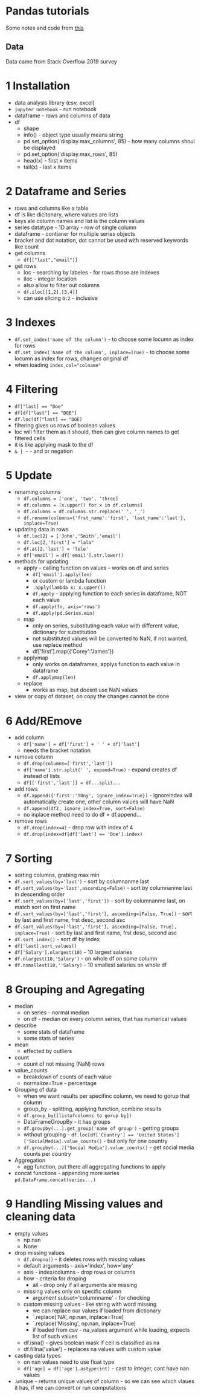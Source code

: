 # Pandas tutorials

Some notes and code from [this](https://www.youtube.com/playlist?list=PL-osiE80TeTsWmV9i9c58mdDCSskIFdDS)

## Data

Data came from Stack Overflow 2019 survey

# 1 Installation

- data analysis library (csv, excel)
- `jupyter notebook` - run notebook
- dataframe - rows and columns of data
- df
  - shape
  - info() - object type usually means string
  - pd.set_option('display.max_columns', 85) - how many columns shoul be displayed
  - pd.set_option('display.max_rows', 85)
  - head(x) - first x items
  - tail(x) - last x items

# 2 Dataframe and Series

- rows and columns like a table
- df is like dicitonary, where values are lists
- keys ale column names and list is the column values
- series datatype - 1D array - row of single column
- dataframe - contianer for multiple series objects
- bracket and dot notation, dot cannot be used with reserved keywords like count
- get columns
  - `df[["last","email"]]`
- get rows
  - loc - searching by labeles - for rows those are indexes
  - iloc - integer location
  - also allow to filter out columns
  - `df.iloc[[1,2],[3,4]]`
  - can use slicing `0:2` - inclusive

# 3 Indexes

- `df.set_index('name of the column')` - to choose some locumn as index for rows
- `df.set_index('name of the column', inplace=True)` - to choose some locumn as index for rows, changes original df
- when loading `index_col="colname"`

# 4 Filtering

- `df["last] == "Doe"`
- `df[df["last"] == "DOE"]`
- `df.loc(df["last] == "DOE)`
- filtering gives us rows of boolean values
- loc will filter them as it should, then can give column names to get filtered cells
- it is like applying mask to the df
- `& | ~` - and or negation

# 5 Update

- renaming columns
  - `df.columns = ['one', 'two', 'three]`
  - `df.columns = [x.upper() for x in df.columns]`
  - `df.columns = df.columns.str.replace(' ', '_')`
  - `df.rename(columns={'frst_name':'first', 'last_name':'last'}, inplace=True)`
- updating data in rows
  - `df.loc[2] = ['John','Smith','email']`
  - `df.loc[2,'first'] = "lala"`
  - `df.at[2,'last'] = 'lele'`
  - `df['email'] = df['email'].str.lower()`
- methods for updating
  - apply - calling function on values - works on df and series
    - `df['email'].apply(len)`
    - or custom or lambda function
    - `.apply(lambda x: x.upper())`
    - `df.apply` - applying function to each series in dataframe, NOT each value
    - `df.apply(fn, axis='rows')`
    - `df.apply(pd.Series.min)`
  - map
    - only on series, substituting each value with different value, dictionary for substitution
    - not substituted values will be converted to NaN, if not wanted, use replace method
    - df['first'].map({'Corey':'James'})
  - applymap
    - only works on dataframes, applys function to each value in dataframe
    - `df.applymap(len)`
  - replace
    - works as map, but doesnt use NaN values
- view or copy of dataset, on copy the changes cannot be done

# 6 Add/REmove

- add column
  - `df['name'] = df['first'] + ' ' + df['last']`
  - needs the bracket notation
- remove column
  - `df.drop(columns=['first','last'])`
  - `df['name'].str.split(' ', expand=True)` - expand creates df instead of lists
  - `df[['first','last']] = df...split...`
- add rows
  - `df.append({'first':'TOny', ignore_index=True})` - ignoreindex will automatically create one, other column values will have NaN
  - `df.append(df2, ignore_index=True, sort=False)`
  - no inplace method need to do df = df.append...
- remove rows
  - `df.drop(index=4)` - drop row with index of 4
  - `df.drop(index=df[df['last'] == 'Doe'].index)`

# 7 Sorting

- sorting columns, grabing max min
- `df.sort_values(by='last')` - sort by columnanme last
- `df.sort_values(by='last',ascending=False)` - sort by columnanme last in descending order
- `df.sort_values(by=['last','first'])` - sort by columnanme last, on match sort on first name
- `df.sort_values(by=['last','first'], ascending=[False, True])` - sort by last and first name, frst desc, second asc
- `df.sort_values(by=['last','first'], ascending=[False, True], inplace=True)` - sort by last and first name, frst desc, second asc
- `df.sort_index()` - sort df by index
- `df['last].sort_values()`
- `df['Salary'].nlargest(10)` - 10 largest salaries
- `df.nlargest(10,'Salary')` - on whole df on some column
- `df.nsmallest(10,''Salary)` - 10 smallest salaries on whole df

# 8 Grouping and Agregating

- median
  - on series - normal median
  - on df - median on every column series, that has numerical values
- describe
  - some stats of dataframe
  - some stats of series
- mean
  - effected by outliers
- count
  - count of not missing (NaN) rows
- value_counts
  - breakdown of counts of each value
  - normalize=True - percentage
- Grouping of data
  - when we want results per specifinc column, we need to gorup that column
  - group_by - splitting, applying function, combine results
  - `df.group_by([listofcolumns to gorup by])`
  - DataFrameGroupBy - it has groups
  - `df.groupby(...).get_group('name of group')` - getting groups
  - without grouping - `df.loc[df['Country'] == 'United States']['SocialMedia].value_counts()` - but only for one country
  - `df.groupby(...)['Social Media'].value_counts()` - get social media counts per country
- Aggregation
  - agg function, put there all aggregating functions to apply
- concat functions - appending more series `pd.DataFrame.concat(series...)`

# 9 Handling Missing values and cleaning data

- empty values
  - np.nan
  - None
- drop missing values
  - `df.dropna()` - it deletes rows with missing values
  - default arguments - axis='index', how='any'
  - axis - index/columns - drop rows or columns
  - how - criteria for droping
    - all - drop only if all arguments are missing
  - missing values only on specific column
    - argument subset='columnname' - for checking
  - custom missing values - like string with word missing
    - we can replace our values if loaded from dictionary
    - `.replace('NA', np.nan, inplace=True)
    - `.replace('Missing', np.nan, inplace=True)
    - if loaded from csv - na_values argument while loading, expects list of such values
  - df.isna() - gives boolean mask if cell is classified as na
  - df.fillna('value') - replaces na values with custom value
- casting data types
  - on nan values need to use float type
  - `df['age] = df['age'].astype(int)` - cast to integer, cant have nan values
- .unique - returns unique values of column - so we can see which vlaues it has, if we can convert or run computations
